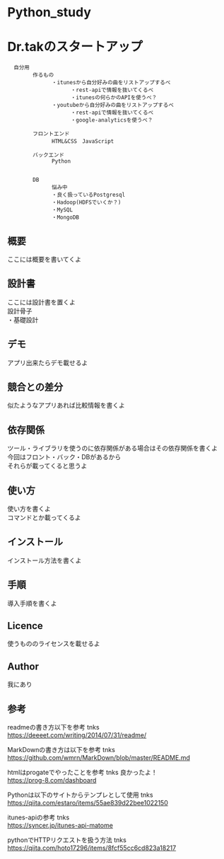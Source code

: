 # Python_study

Dr.takのスタートアップ
====
      自分用  
            作るもの
                  ・itunesから自分好みの曲をリストアップするべ
                        ・rest-apiで情報を抜いてくるべ
                        ・itunesの何らかのAPIを使うべ？
                  ・youtubeから自分好みの曲をリストアップするべ
                        ・rest-apiで情報を抜いてくるべ
                        ・google-analyticsを使うべ？

            フロントエンド
                  HTML&CSS　JavaScript

            バックエンド
                  Python


            DB
                  悩み中
                  ・良く扱っているPostgresql
                  ・Hadoop(HDFSでいくか？)
                  ・MySQL
                  ・MongoDB

## 概要
ここには概要を書いてくよ

## 設計書
ここには設計書を置くよ  
設計骨子  
・基礎設計  


## デモ
アプリ出来たらデモ載せるよ

## 競合との差分
似たようなアプリあれば比較情報を書くよ

## 依存関係
ツール・ライブラリを使うのに依存関係がある場合はその依存関係を書くよ  
今回はフロント・バック・DBがあるから  
それらが載ってくると思うよ

## 使い方
使い方を書くよ  
コマンドとか載ってくるよ

## インストール
インストール方法を書くよ

## 手順
導入手順を書くよ

## Licence
使うもののライセンスを載せるよ

## Author
我にあり

## 参考
readmeの書き方以下を参考 tnks  
https://deeeet.com/writing/2014/07/31/readme/  

MarkDownの書き方は以下を参考 tnks  
https://github.com/wmrn/MarkDown/blob/master/README.md

htmlはprogateでやったことを参考 tnks 良かったよ！  
https://prog-8.com/dashboard

Pythonは以下のサイトからテンプレとして使用 tnks  
https://qiita.com/estaro/items/55ae839d22bee1022150

itunes-apiの参考 tnks  
https://syncer.jp/itunes-api-matome  

pythonでHTTPリクエストを扱う方法 tnks  
https://qiita.com/hoto17296/items/8fcf55cc6cd823a18217
